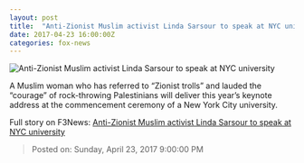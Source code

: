 ```yaml
---
layout: post
title:  "Anti-Zionist Muslim activist Linda Sarsour to speak at NYC university"
date: 2017-04-23 16:00:00Z
categories: fox-news
---
```


![Anti-Zionist Muslim activist Linda Sarsour to speak at NYC university](http://a57.foxnews.com/media2.foxnews.com/2015/01/30/876/493/013015_ff_cuny_640.jpg?ve=1&tl=1)

A Muslim woman who has referred to “Zionist trolls” and lauded the “courage” of rock-throwing Palestinians will deliver this year’s keynote address at the commencement ceremony of a New York City university.


Full story on F3News: [Anti-Zionist Muslim activist Linda Sarsour to speak at NYC university](http://www.f3nws.com/n/BTdUzD)

> Posted on: Sunday, April 23, 2017 9:00:00 PM
